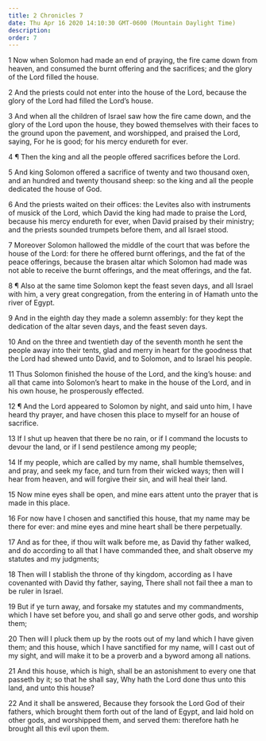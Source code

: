 ```yaml
---
title: 2 Chronicles 7
date: Thu Apr 16 2020 14:10:30 GMT-0600 (Mountain Daylight Time)
description: 
order: 7
---
```


<p>
  1 Now when Solomon had made an end of praying, the fire came down from heaven,
  and consumed the burnt offering and the sacrifices; and the glory of the Lord
  filled the house.
</p>
<p>
  2 And the priests could not enter into the house of the Lord, because the
  glory of the Lord had filled the Lord&#x2019;s house.
</p>
<p>
  3 And when all the children of Israel saw how the fire came down, and the
  glory of the Lord upon the house, they bowed themselves with their faces to
  the ground upon the pavement, and worshipped, and praised the Lord, saying,
  For he is good; for his mercy endureth for ever.
</p>
<p>
  4 &#xB6; Then the king and all the people offered sacrifices before the Lord.
</p>
<p>
  5 And king Solomon offered a sacrifice of twenty and two thousand oxen, and an
  hundred and twenty thousand sheep: so the king and all the people dedicated
  the house of God.
</p>
<p>
  6 And the priests waited on their offices: the Levites also with instruments
  of musick of the Lord, which David the king had made to praise the Lord,
  because his mercy endureth for ever, when David praised by their ministry; and
  the priests sounded trumpets before them, and all Israel stood.
</p>
<p>
  7 Moreover Solomon hallowed the middle of the court that was before the house
  of the Lord: for there he offered burnt offerings, and the fat of the peace
  offerings, because the brasen altar which Solomon had made was not able to
  receive the burnt offerings, and the meat offerings, and the fat.
</p>
<p>
  8 &#xB6; Also at the same time Solomon kept the feast seven days, and all
  Israel with him, a very great congregation, from the entering in of Hamath
  unto the river of Egypt.
</p>
<p>
  9 And in the eighth day they made a solemn assembly: for they kept the
  dedication of the altar seven days, and the feast seven days.
</p>
<p>
  10 And on the three and twentieth day of the seventh month he sent the people
  away into their tents, glad and merry in heart for the goodness that the Lord
  had shewed unto David, and to Solomon, and to Israel his people.
</p>
<p>
  11 Thus Solomon finished the house of the Lord, and the king&#x2019;s house:
  and all that came into Solomon&#x2019;s heart to make in the house of the
  Lord, and in his own house, he prosperously effected.
</p>
<p>
  12 &#xB6; And the Lord appeared to Solomon by night, and said unto him, I have
  heard thy prayer, and have chosen this place to myself for an house of
  sacrifice.
</p>
<p>
  13 If I shut up heaven that there be no rain, or if I command the locusts to
  devour the land, or if I send pestilence among my people;
</p>
<p>
  14 If my people, which are called by my name, shall humble themselves, and
  pray, and seek my face, and turn from their wicked ways; then will I hear from
  heaven, and will forgive their sin, and will heal their land.
</p>
<p>
  15 Now mine eyes shall be open, and mine ears attent unto the prayer that is
  made in this place.
</p>
<p>
  16 For now have I chosen and sanctified this house, that my name may be there
  for ever: and mine eyes and mine heart shall be there perpetually.
</p>
<span></span>
<p>
  17 And as for thee, if thou wilt walk before me, as David thy father walked,
  and do according to all that I have commanded thee, and shalt observe my
  statutes and my judgments;
</p>
<p>
  18 Then will I stablish the throne of thy kingdom, according as I have
  covenanted with David thy father, saying, There shall not fail thee a man to
  be ruler in Israel.
</p>
<p>
  19 But if ye turn away, and forsake my statutes and my commandments, which I
  have set before you, and shall go and serve other gods, and worship them;
</p>
<p>
  20 Then will I pluck them up by the roots out of my land which I have given
  them; and this house, which I have sanctified for my name, will I cast out of
  my sight, and will make it to be a proverb and a byword among all nations.
</p>
<p>
  21 And this house, which is high, shall be an astonishment to every one that
  passeth by it; so that he shall say, Why hath the Lord done thus unto this
  land, and unto this house?
</p>
<p>
  22 And it shall be answered, Because they forsook the Lord God of their
  fathers, which brought them forth out of the land of Egypt, and laid hold on
  other gods, and worshipped them, and served them: therefore hath he brought
  all this evil upon them.
</p>
